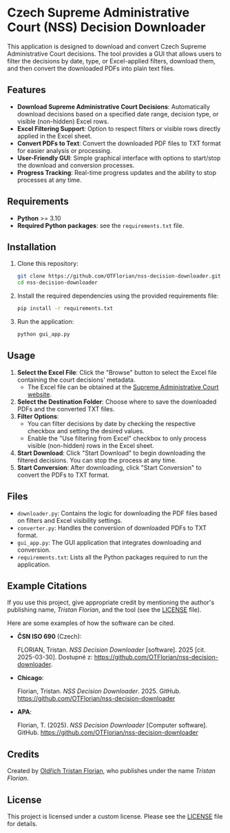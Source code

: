 # Czech Supreme Administrative Court (NSS) Decision Downloader

This application is designed to download and convert Czech Supreme Administrative Court decisions. The tool provides a GUI that allows users to filter the decisions by date, type, or Excel-applied filters, download them, and then convert the downloaded PDFs into plain text files.

## Features

- **Download Supreme Administrative Court Decisions**: Automatically download decisions based on a specified date range, decision type, or visible (non-hidden) Excel rows.
- **Excel Filtering Support**: Option to respect filters or visible rows directly applied in the Excel sheet.
- **Convert PDFs to Text**: Convert the downloaded PDF files to TXT format for easier analysis or processing.
- **User-Friendly GUI**: Simple graphical interface with options to start/stop the download and conversion processes.
- **Progress Tracking**: Real-time progress updates and the ability to stop processes at any time.

## Requirements

- **Python** >= 3.10
- **Required Python packages**: see the `requirements.txt` file.

## Installation

1. Clone this repository:

   ```bash
   git clone https://github.com/OTFlorian/nss-decision-downloader.git
   cd nss-decision-downloader
   ```

2. Install the required dependencies using the provided requirements file:

   ```bash
   pip install -r requirements.txt
   ```

3. Run the application:

   ```bash
   python gui_app.py
   ```

## Usage

1. **Select the Excel File**: Click the "Browse" button to select the Excel file containing the court decisions' metadata.
    - The Excel file can be obtained at the [Supreme Administrative Court website](https://www.nssoud.cz/informace-pro-verejnost/otevrena-data-k-soudni-cinnosti).
2. **Select the Destination Folder**: Choose where to save the downloaded PDFs and the converted TXT files.
3. **Filter Options**:
    - You can filter decisions by date by checking the respective checkbox and setting the desired values.
    - Enable the "Use filtering from Excel" checkbox to only process visible (non-hidden) rows in the Excel sheet.
4. **Start Download**: Click "Start Download" to begin downloading the filtered decisions. You can stop the process at any time.
5. **Start Conversion**: After downloading, click "Start Conversion" to convert the PDFs to TXT format.

## Files

- `downloader.py`: Contains the logic for downloading the PDF files based on filters and Excel visibility settings.
- `converter.py`: Handles the conversion of downloaded PDFs to TXT format.
- `gui_app.py`: The GUI application that integrates downloading and conversion.
- `requirements.txt`: Lists all the Python packages required to run the application.

## Example Citations

If you use this project, give appropriate credit by mentioning the author's publishing name, *Tristan Florian*, and the tool (see the [LICENSE](LICENSE) file).

Here are some examples of how the software can be cited.

- **ČSN ISO 690** (Czech):

  FLORIAN, Tristan. *NSS Decision Downloader* [software]. 2025 [cit. 2025-03-30]. Dostupné z: https://github.com/OTFlorian/nss-decision-downloader.

- **Chicago**:

  Florian, Tristan. *NSS Decision Downloader*. 2025. GitHub. https://github.com/OTFlorian/nss-decision-downloader

- **APA**:
  
  Florian, T. (2025). *NSS Decision Downloader* [Computer software]. GitHub. https://github.com/OTFlorian/nss-decision-downloader

## Credits

Created by [Oldřich Tristan Florian](https://otflorian.com), who publishes under the name *Tristan Florian*.

## License

This project is licensed under a custom license. Please see the [LICENSE](LICENSE) file for details.
